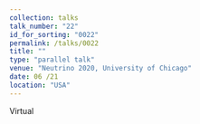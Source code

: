 ```yaml
---
collection: talks
talk_number: "22"
id_for_sorting: "0022"
permalink: /talks/0022
title: "" 
type: "parallel talk"
venue: "Neutrino 2020, University of Chicago"
date: 06 /21
location: "USA"
---
```


Virtual
